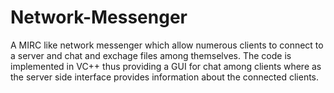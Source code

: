 # Network-Messenger
A MIRC like network messenger which allow numerous clients to connect to a server and chat and exchage files among themselves. The code is implemented in VC++ thus providing a GUI for chat among clients where as the server side interface provides information about the connected clients.
